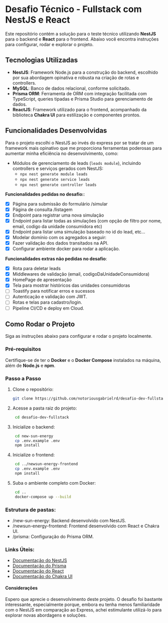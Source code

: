 # Desafio Técnico - Fullstack com NestJS e React

Este repositório contém a solução para o teste técnico utilizando **NestJS** para o backend e **React** para o frontend. Abaixo você encontra instruções para configurar, rodar e explorar o projeto.

## Tecnologias Utilizadas

- **NestJS**: Framework Node.js para a construção do backend, escolhido por sua abordagem opinativa e robusta na criação de rotas e controllers.
- **MySQL**: Banco de dados relacional, conforme solicitado.
- **Prisma ORM**: Ferramenta de ORM com integração facilitada com TypeScript, queries tipadas e Prisma Studio para gerenciamento de dados.
- **ReactJS**: Framework utilizado para o frontend, acompanhado da biblioteca **Chakra UI** para estilização e componentes prontos.

## Funcionalidades Desenvolvidas

Para o projeto escolhi o NestJS ao invés do express por se tratar de um framework mais opinativo que me proporciona ferramentas poderosas para aumentar minha eficiência no desenvolvimento, como:

- Módulos de gerenciamento de leads (`leads module`), incluindo controllers e serviços gerados com NestJS:
  - `npx nest generate module leads`
  - `npx nest generate service leads`
  - `npx nest generate controller leads`

**Funcionalidades pedidas no desafio:**:
- [x] Página para submissão do formulário /simular
- [x] Página de consulta /listagem
- [x] Endpoint para registrar uma nova simulação
- [x] Endpoint para listar todas as simulações (com opção de filtro por nome, email, codigo da unidade consumidora etc)
- [x] Endpoint para listar uma simulação baseado no id do lead, etc...
- [x] Modelar domínio com os agregados a seguir:
- [x] Fazer validação dos dados transitados na API.
- [x] Configurar ambiente docker para rodar a aplicação.

**Funcionalidades extras não pedidas no desafio**:
- [x] Rota para deletar leads
- [x] Middlewares de validação (email, codigoDaUnidadeConsumidora)
- [x] HomePage de apresentação
- [x] Tela para mostrar históricos das unidades consumidoras
- [ ] Toastify para notificar erros e sucessos
- [ ] Autenticação e validação com JWT.
- [ ] Rotas e telas para cadastro/login.
- [ ] Pipeline CI/CD e deploy em Cloud.

## Como Rodar o Projeto

Siga as instruções abaixo para configurar e rodar o projeto localmente.

### Pré-requisitos

Certifique-se de ter o **Docker** e o **Docker Compose** instalados na máquina, além de **Node.js** e **npm**.

### Passo a Passo

1. Clone o repositório:
   ```bash
   git clone https://github.com/notoriousgabrielrd/desafio-dev-fullstack

2. Acesse a pasta raiz do projeto:
   ```bash
    cd desafio-dev-fullstack

3. Inicialize o backend:
   ```bash
    cd new-sun-energy
    cp .env.example .env
    npm install

4. Inicialize o frontend:
   ```bash
    cd ../newsun-energy-frontend
    cp .env.example .env
    npm install

5. Suba o ambiente completo com Docker:
   ```bash
    cd ..
    docker-compose up --build


### Estrutura de pastas:
- /new-sun-energy: Backend desenvolvido com NestJS.
- /newsun-energy-frontend: Frontend desenvolvido com React e Chakra UI.
- /prisma: Configuração do Prisma ORM.

### Links Úteis:
- [Documentação do NestJS](https://docs.nestjs.com "Ir para a documentação oficial do NestJS")
- [Documentação do Prisma](https://www.prisma.io/docs "Ir para a documentação oficial do Prisma")
- [Documentação do React](https://reactjs.org "Ir para a documentação oficial do React")
- [Documentação do Chakra UI](https://chakra-ui.com "Ir para a documentação oficial do Chakra UI")


#### Considerações

Espero que aprecie o desenvolvimento deste projeto. O desafio foi bastante interessante, especialmente porque, embora eu tenha menos familiaridade com o NestJS em comparação ao Express, achei estimulante utilizá-lo para explorar novas abordagens e soluções.
